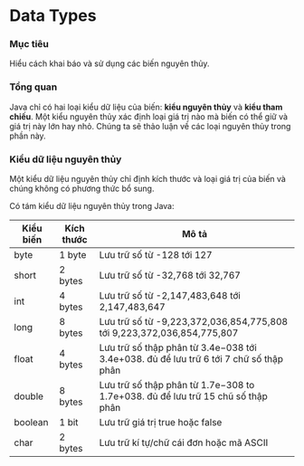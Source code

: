 # Data Types

### Mục tiêu
Hiểu cách khai báo và sử dụng các biến nguyên thủy.

### Tổng quan
Java chỉ có hai loại kiểu dữ liệu của biến: **kiểu nguyên thủy** và **kiểu tham chiếu**. Một kiểu nguyên thủy xác định loại giá trị nào mà biến có thể giữ và giá trị này lớn hay nhỏ. Chúng ta sẽ thảo luận về các loại nguyên thủy trong phần này.

### Kiểu dữ liệu nguyên thủy
Một kiểu dữ liệu nguyên thủy chỉ định kích thước và loại giá trị của biến và chúng không có phương thức bổ sung.

Có tám kiểu dữ liệu nguyên thủy trong Java:

| Kiểu biến |	Kích thước |	Mô tả |
|-----------|------------|--------|
| byte |	1 byte |	Lưu trữ số từ -128 tới 127 |
| short |	2 bytes |	Lưu trữ số từ -32,768 tới 32,767 |
| int |	4 bytes |	Lưu trữ số từ -2,147,483,648 tới 2,147,483,647 |
| long |	8 bytes |	Lưu trữ số từ -9,223,372,036,854,775,808 tới 9,223,372,036,854,775,807 |
| float |	4 bytes |	Lưu trữ số thập phân từ 3.4e−038 tới 3.4e+038. đủ để lưu trữ 6 tới 7 chữ số thập phân |
| double |	8 bytes |	Lưu trữ số thập phân từ 1.7e−308 to 1.7e+038. đủ để lưu trữ 15 chũ số thập phân |
| boolean |	1 bit |	Lưu trữ giá trị true hoặc false |
| char |	2 bytes |	Lưu trữ kí tự/chữ cái đơn hoặc mã ASCII |

